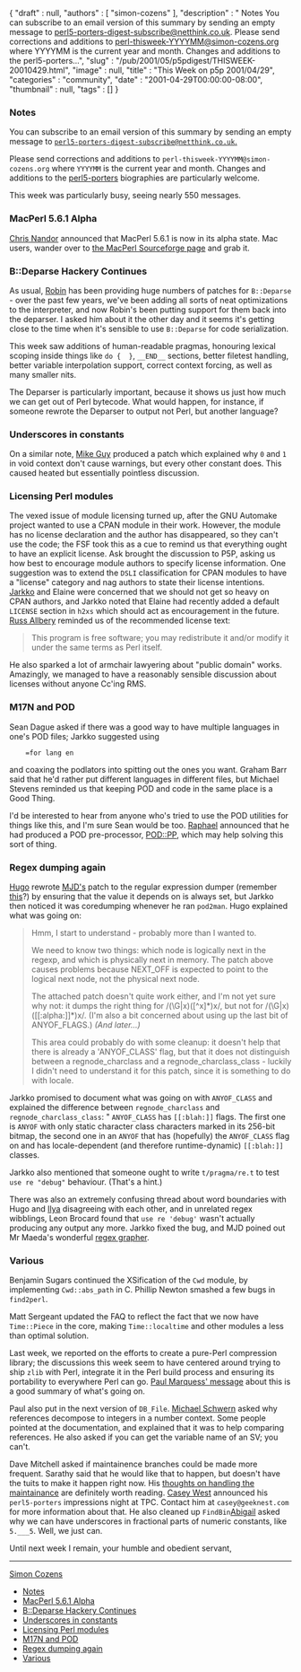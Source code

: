 {
   "draft" : null,
   "authors" : [
      "simon-cozens"
   ],
   "description" : " Notes You can subscribe to an email version of this summary by sending an empty message to perl5-porters-digest-subscribe@netthink.co.uk. Please send corrections and additions to perl-thisweek-YYYYMM@simon-cozens.org where YYYYMM is the current year and month. Changes and additions to the perl5-porters...",
   "slug" : "/pub/2001/05/p5pdigest/THISWEEK-20010429.html",
   "image" : null,
   "title" : "This Week on p5p 2001/04/29",
   "categories" : "community",
   "date" : "2001-04-29T00:00:00-08:00",
   "thumbnail" : null,
   "tags" : []
}



### <span id="Notes">Notes</span>

You can subscribe to an email version of this summary by sending an empty message to [`perl5-porters-digest-subscribe@netthink.co.uk`.](mailto:perl5-porters-digest-subscribe@netthink.co.uk)

Please send corrections and additions to `perl-thisweek-YYYYMM@simon-cozens.org` where `YYYYMM` is the current year and month. Changes and additions to the [perl5-porters](http://simon-cozens.org/writings/whos-who.html) biographies are particularly welcome.

This week was particularly busy, seeing nearly 550 messages.

### <span id="MacPerl_561_Alpha">MacPerl 5.6.1 Alpha</span>

[Chris Nandor](http://simon-cozens.org/writings/whos-who.html#NANDOR) announced that MacPerl 5.6.1 is now in its alpha state. Mac users, wander over to [the MacPerl Sourceforge page](http://macperl.sourceforge.net/) and grab it.

### <span id="BDeparse_Hackery_Continues">B::Deparse Hackery Continues</span>

As usual, [Robin](http://simon-cozens.org/writings/whos-who.html#HOUSTON) has been providing huge numbers of patches for `B::Deparse` - over the past few years, we've been adding all sorts of neat optimizations to the interpreter, and now Robin's been putting support for them back into the deparser. I asked him about it the other day and it seems it's getting close to the time when it's sensible to use `B::Deparse` for code serialization.

This week saw additions of human-readable pragmas, honouring lexical scoping inside things like `do {  }`, `__END__` sections, better filetest handling, better variable interpolation support, correct context forcing, as well as many smaller nits.

The Deparser is particularly important, because it shows us just how much we can get out of Perl bytecode. What would happen, for instance, if someone rewrote the Deparser to output not Perl, but another language?

### <span id="Underscores_in_constants">Underscores in constants</span>

On a similar note, [Mike Guy](http://simon-cozens.org/writings/whos-who.html#GUY) produced a patch which explained why `0` and `1` in void context don't cause warnings, but every other constant does. This caused heated but essentially pointless discussion.

### <span id="Licensing_Perl_modules">Licensing Perl modules</span>

The vexed issue of module licensing turned up, after the GNU Automake project wanted to use a CPAN module in their work. However, the module has no license declaration and the author has disappeared, so they can't use the code; the FSF took this as a cue to remind us that everything ought to have an explicit license. Ask brought the discussion to P5P, asking us how best to encourage module authors to specify license information. One suggestion was to extend the `DSLI` classification for CPAN modules to have a "license" category and nag authors to state their license intentions. [Jarkko](http://simon-cozens.org/writings/whos-who.html#HIETANIEMI) and Elaine were concerned that we should not get so heavy on CPAN authors, and Jarkko noted that Elaine had recently added a default `LICENSE` section in `h2xs` which should act as encouragement in the future. [Russ Allbery](http://simon-cozens.org/writings/whos-who.html#ALLBERY) reminded us of the recommended license text:

> This program is free software; you may redistribute it and/or modify it under the same terms as Perl itself.

He also sparked a lot of armchair lawyering about "public domain" works. Amazingly, we managed to have a reasonably sensible discussion about licenses without anyone Cc'ing RMS.

### <span id="M17N_and_POD">M17N and POD</span>

Sean Dague asked if there was a good way to have multiple languages in one's POD files; Jarkko suggested using

        =for lang en

and coaxing the podlators into spitting out the ones you want. Graham Barr said that he'd rather put different languages in different files, but Michael Stevens reminded us that keeping POD and code in the same place is a Good Thing.

I'd be interested to hear from anyone who's tried to use the POD utilities for things like this, and I'm sure Sean would be too. [Raphael](http://simon-cozens.org/writings/whos-who.html#MANFREDI) announced that he had produced a POD pre-processor, [POD::PP](http://search.cpan.org/search?dist=Pod-PP), which may help solving this sort of thing.

### <span id="Regex_dumping_again">Regex dumping again</span>

[Hugo](http://simon-cozens.org/writings/whos-who.html#SANDEN) rewrote [MJD's](http://simon-cozens.org/writings/whos-who.html#DOMINUS) patch to the regular expression dumper (remember [this](/pub/2001/04/p5pdigest/THISWEEK-20010422.html#Regex_Debugger_and_Reference_Type)?) by ensuring that the value it depends on is always set, but Jarkko then noticed it was coredumping whenever he ran `pod2man`. Hugo explained what was going on:

> Hmm, I start to understand - probably more than I wanted to.
>
> We need to know two things: which node is logically next in the regexp, and which is physically next in memory. The patch above causes problems because NEXT\_OFF is expected to point to the logical next node, not the physical next node.
>
> The attached patch doesn't quite work either, and I'm not yet sure why not: it dumps the right thing for /(\\G|x)(\[^x\]\*)x/, but not for /(\\G|x)(\[\[:alpha:\]\]\*)x/. (I'm also a bit concerned about using up the last bit of ANYOF\_FLAGS.) *(And later...)*
>
> This area could probably do with some cleanup: it doesn't help that there is already a 'ANYOF\_CLASS' flag, but that it does not distinguish between a regnode\_charclass and a regnode\_charclass\_class - luckily I didn't need to understand it for this patch, since it is something to do with locale.

Jarkko promised to document what was going on with `ANYOF_CLASS` and explained the difference between `regnode_charclass` and `regnode_charclass_class`: " `ANYOF_CLASS` has `[[:blah:]]` flags. The first one is `ANYOF` with only static character class characters marked in its 256-bit bitmap, the second one in an `ANYOF` that has (hopefully) the `ANYOF_CLASS` flag on and has locale-dependent (and therefore runtime-dynamic) `[[:blah:]]` classes.

Jarkko also mentioned that someone ought to write `t/pragma/re.t` to test `use re "debug"` behaviour. (That's a hint.)

There was also an extremely confusing thread about word boundaries with Hugo and [Ilya](http://simon-cozens.org/writings/whos-who.html#ZAKHEREVICH) disagreeing with each other, and in unrelated regex wibblings, Leon Brocard found that `use re 'debug'` wasn't actually producing any output any more. Jarkko fixed the bug, and MJD poined out Mr Maeda's wonderful [regex grapher](http://www.cc.rim.or.jp/~midorin/mad-p/RegexDiagram.html).

### <span id="Various">Various</span>

Benjamin Sugars continued the XSification of the `Cwd` module, by implementing `Cwd::abs_path` in C. Phillip Newton smashed a few bugs in `find2perl`.

Matt Sergeant updated the FAQ to reflect the fact that we now have `Time::Piece` in the core, making `Time::localtime` and other modules a less than optimal solution.

Last week, we reported on the efforts to create a pure-Perl compression library; the discussions this week seem to have centered around trying to ship `zlib` with Perl, integrate it in the Perl build process and ensuring its portability to everywhere Perl can go. [Paul Marquess' message](http://www.xray.mpe.mpg.de/mailing-lists/perl5-porters/2001-04/msg01422.html) about this is a good summary of what's going on.

Paul also put in the next version of `DB_File`. [Michael Schwern](http://simon-cozens.org/writings/whos-who.html#SCHWERN) asked why references decompose to integers in a number context. Some people pointed at the documentation, and explained that it was to help comparing references. He also asked if you can get the variable name of an SV; you can't.

Dave Mitchell asked if maintainence branches could be made more frequent. Sarathy said that he would like that to happen, but doesn't have the tuits to make it happen right now. His [thoughts on handling the maintainance](http://www.xray.mpe.mpg.de/mailing-lists/perl5-porters/2001-04/msg01626.html) are definitely worth reading. [Casey West](http://simon-cozens.org/writings/whos-who.html#WEST) announced his `perl5-porters` impressions night at TPC. Contact him at `casey@geeknest.com` for more information about that. He also cleaned up `FindBin`[Abigail](http://simon-cozens.org/writings/whos-who.html#ABIGAIL) asked why we can have underscores in fractional parts of numeric constants, like `5.___5`. Well, we just can.

Until next week I remain, your humble and obedient servant,

------------------------------------------------------------------------

[Simon Cozens](mailto:simon@brecon.co.uk)
-   [Notes](#Notes)
-   [MacPerl 5.6.1 Alpha](#MacPerl_561_Alpha)
-   [B::Deparse Hackery Continues](#BDeparse_Hackery_Continues)
-   [Underscores in constants](#Underscores_in_constants)
-   [Licensing Perl modules](#Licensing_Perl_modules)
-   [M17N and POD](#M17N_and_POD)
-   [Regex dumping again](#Regex_dumping_again)
-   [Various](#Various)

